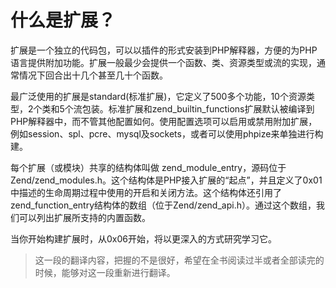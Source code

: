 # 什么是扩展？

扩展是一个独立的代码包，可以以插件的形式安装到PHP解释器，方便的为PHP语言提供附加功能。扩展一般最少会提供一个函数、类、资源类型或流的实现，通常情况下回合出十几个甚至几十个函数。

最广泛使用的扩展是standard(标准扩展)，它定义了500多个功能，10个资源类型，2个类和5个流包装。标准扩展和zend_builtin_functions扩展默认被编译到PHP解释器中，而不管其他配置如何。使用配置选项可以启用或禁用附加扩展，例如session、spl、pcre、mysql及sockets，或者可以使用phpize来单独进行构建。

每个扩展（或模块）共享的结构体叫做 zend_module_entry，源码位于Zend/zend_modules.h。这个结构体是PHP接入扩展的“起点”，并且定义了0x01中描述的生命周期过程中使用的开启和关闭方法。这个结构体还引用了zend_function_entry结构体的数组（位于Zend/zend_api.h）。通过这个数组，我们可以列出扩展所支持的内置函数。

当你开始构建扩展时，从0x06开始，将以更深入的方式研究学习它。

> 这一段的翻译内容，把握的不是很好，希望在全书阅读过半或者全部读完的时候，能够对这一段重新进行翻译。